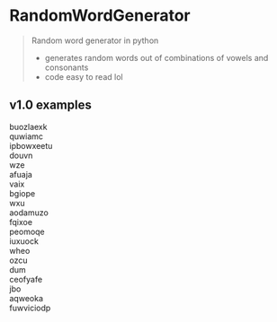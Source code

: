 # RandomWordGenerator
> Random word generator in python
> - generates random words out of combinations of vowels and consonants
> - code easy to read lol

## v1.0 examples
buozlaexk  
quwiamc  
ipbowxeetu  
douvn  
wze  
afuaja  
vaix  
bgiope  
wxu  
aodamuzo  
fqixoe  
peomoqe  
iuxuock  
wheo  
ozcu  
dum  
ceofyafe  
jbo  
aqweoka  
fuwviciodp  
